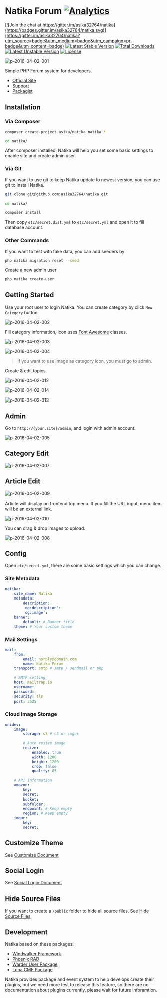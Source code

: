 # Natika Forum [![Analytics](https://ga-beacon.appspot.com/UA-48372917-1/natika/readme)](https://github.com/igrigorik/ga-beacon)


[![Join the chat at https://gitter.im/asika32764/natika](https://badges.gitter.im/asika32764/natika.svg)](https://gitter.im/asika32764/natika?utm_source=badge&utm_medium=badge&utm_campaign=pr-badge&utm_content=badge)
[![Latest Stable Version](https://poser.pugx.org/asika/natika/v/stable)](https://packagist.org/packages/asika/natika) [![Total Downloads](https://poser.pugx.org/asika/natika/downloads)](https://packagist.org/packages/asika/natika) [![Latest Unstable Version](https://poser.pugx.org/asika/natika/v/unstable)](https://packagist.org/packages/asika/natika) [![License](https://poser.pugx.org/asika/natika/license)](https://packagist.org/packages/asika/natika)

![p-2016-04-02-001](https://cloud.githubusercontent.com/assets/1639206/14224723/2be048b0-f8d9-11e5-8e14-0ebf5c3a03a4.jpg)

Simple PHP Forum system for developers.

- [Official Site](http://natika.windwalker.io/)
- [Support](http://natika.windwalker.io/category/natika)
- [Packagist](https://packagist.org/packages/asika/natika)

## Installation 

### Via Composer

``` bash
composer create-project asika/natika natika *

cd natika/
```

After composer installed, Natika will help you set some basic settings to enable site and create admin user.

### Via Git

If you want to use git to keep Natika update to newest version, you can use git to install Natika.

``` bash
git clone git@github.com:asika32764/natika.git

cd natika/

composer install
```

Then copy `etc/secret.dist.yml` to `etc/secret.yml` and open it to fill database account.

### Other Commands

If you want to test with fake data, you can add seeders by 

``` bash
php natika migration reset --seed
```

Create a new admin user

``` bash
php natika create-user
```

## Getting Started

Use your root user to login Natika. You can create category by click `New Category` button.

![p-2016-04-02-002](https://cloud.githubusercontent.com/assets/1639206/14224754/4758401a-f8da-11e5-87ad-6485b9d31a2e.jpg)

Fill category information, icon uses [Font Awesome](https://fortawesome.github.io/Font-Awesome/icons/) classes.

![p-2016-04-02-003](https://cloud.githubusercontent.com/assets/1639206/14224763/66200a32-f8da-11e5-952e-dcf60566cb86.jpg)

![p-2016-04-02-004](https://cloud.githubusercontent.com/assets/1639206/14224764/68c69a3a-f8da-11e5-9bfc-c9ff2b958e30.jpg)

> If you want to use image as category icon, you must go to admin. 

Create & edit topics.

![p-2016-04-02-012](https://cloud.githubusercontent.com/assets/1639206/14226411/0aaf950c-f914-11e5-88a3-d6594b828f05.jpg)

![p-2016-04-02-014](https://cloud.githubusercontent.com/assets/1639206/14226412/0ab1dc4a-f914-11e5-9eaf-506a1ec76793.jpg)

![p-2016-04-02-013](https://cloud.githubusercontent.com/assets/1639206/14226413/0ab58034-f914-11e5-9599-1338048865db.jpg)

## Admin

Go to `http://{your.site}/admin`, and login with admin account.

![p-2016-04-02-005](https://cloud.githubusercontent.com/assets/1639206/14224781/3ccae25a-f8db-11e5-851a-b195b8177ce0.jpg)

## Category Edit

![p-2016-04-02-007](https://cloud.githubusercontent.com/assets/1639206/14224782/3ef7e06e-f8db-11e5-84b2-4fd55c04cf09.jpg)

## Article Edit

![p-2016-04-02-009](https://cloud.githubusercontent.com/assets/1639206/14226340/3d810c60-f912-11e5-9956-308239980656.jpg)

Article will display on frontend top menu. If you fill the URL input, menu item will be an external link.

![p-2016-04-02-010](https://cloud.githubusercontent.com/assets/1639206/14226353/7cad4534-f912-11e5-99f6-eb1e794baaa4.jpg)

You can drag & drop images to upload.

![p-2016-04-02-008](https://cloud.githubusercontent.com/assets/1639206/14226395/b22dd0ec-f913-11e5-8591-34daafcbdecd.jpg)

## Config

Open `etc/secret.yml`, there are some basic settings which you can change.

### Site Metadata

``` yaml
natika:
    site_name: Natika
    metadata:
        description:
        'og:description':
        'og:image':
    banner:
        default: # Banner title
    theme: # Your custom theme
```

### Mail Settings

``` yaml
mail:
    from:
        email: norply@domain.com
        name: Natika Forum
    transport: smtp # smtp / sendmail or php
    
    # SMTP setting
    host: mailtrap.io
    username:
    password:
    security: tls
    port: 2525
```

### Cloud Image Storage

``` yaml
unidev:
    image:
        storage: s3 # s3 or imgur
        
        # Auto resize image
        resize:
            enabled: true
            width: 1200
            height: 1200
            crop: false
            quality: 85
            
    # API information
    amazon:
        key:
        secret:
        bucket:
        subfolder:
        endpoint: # Keep empty
        region: # Keep empty
    imgur:
        key:
        secret:
```

## Customize Theme

See [Customize Document](docs/customize.md)

## Social Login

See [Social Login Document](docs/social-login.md)

## Hide Source Files

If you want to create a `/public` folder to hide all source files. See [Hide Source Files](docs/security.md)

## Development

Natika based on these packages:

- [Windwalker Framework](http://windwalker.io/)
- [Phoenix RAD](http://phoenix.windwalker.io/)
- [Warder User Package](https://github.com/ventoviro/warder)
- [Luna CMF Package](https://github.com/lyrasoft/luna/)

Natika provides package and event system to help develops create their plugins, but we need more test to release this feature, so there are no documentation about plugins currently, please wait for future inforamtion.
